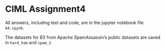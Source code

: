 # CIML Assignment4
All answers, including text and code, are in the jupyter notebook file `A4.ipynb`.

The datasets for B3 from Apache SpamAssassin’s public datasets are saved in `hard_ham` and `spam_2`.